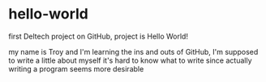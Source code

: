 # hello-world

first Deltech project on GitHub, project is Hello World!

my name is Troy and I'm learning the ins and outs of GitHub, I'm supposed to write a little about myself
it's hard to know what to write since actually writing a program seems more desirable

